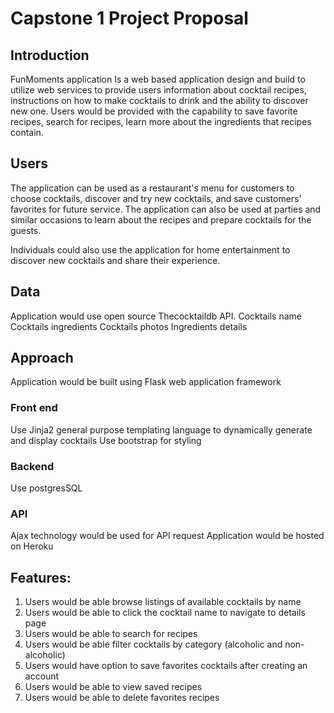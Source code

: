 # Capstone 1 Project Proposal 
## Introduction
  FunMoments application Is a web based application design and build to utilize web services to provide users information about cocktail recipes, instructions on       how to make cocktails to drink and the ability to discover new one. Users would be provided with the capability to save favorite recipes, search for recipes, learn more about the ingredients that recipes contain. 

## Users
  The application can be used as a restaurant's menu for customers to choose cocktails, discover and try new cocktails, and save customers' favorites for future service. 
  The application can also be used at parties and similar occasions to learn about the recipes and prepare cocktails for the guests. 

  Individuals could also use the application for home entertainment to discover new cocktails and share their experience. 

## Data
  Application would use open source  Thecocktaildb API. 
  Cocktails name 
  Cocktails ingredients 
  Cocktails photos 
  Ingredients details 

## Approach 
  Application would be built using Flask web application framework 
  ### Front end 
  Use Jinja2 general purpose templating language to dynamically generate and display cocktails 
  Use bootstrap for styling 
  ### Backend 
  Use postgresSQL 
  ### API
  Ajax technology would be used for API request 
  Application would be hosted on Heroku

## Features:
  1. Users would be able browse listings of available cocktails by name 
  2. Users would be able to click the cocktail name to navigate to details page 
  3. Users would be able to search for recipes 
  4. Users would be able filter cocktails by category (alcoholic and non-alcoholic)
  5. Users would have option to save favorites cocktails after creating an account
  6. Users would be able to view saved recipes 
  7. Users would be able to delete favorites recipes 
